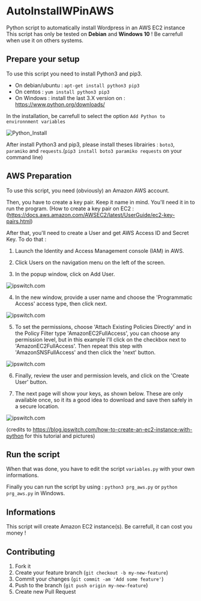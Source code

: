 # AutoInstallWPinAWS
Python script to automatically install Wordpress in an AWS EC2 instance
This script has only be tested on **Debian** and **Windows 10** ! Be carrefull when use it on others systems.

## Prepare your setup

To use this script you need to install Python3 and pip3.
* On debian/ubuntu : `apt-get install python3 pip3`
* On centos : `yum install python3 pip3`
* On Windows : install the last 3.X version on : https://www.python.org/downloads/

In the installation, be carrefull to select the option `Add Python to environnment variables`

![Python_Install](https://i.imgur.com/TMMV3nE.png)

After install Python3 and pip3, please install theses librairies : `boto3`, `paramiko` and `requests`.(`pip3 install boto3 paramiko requests` on your command line)

## AWS Preparation

To use this script, you need (obviously) an Amazon AWS account.

Then, you have to create a key pair. Keep it name in mind. You'll need it in to run the program. (How to create a key pair on EC2 : (https://docs.aws.amazon.com/AWSEC2/latest/UserGuide/ec2-key-pairs.html) 

After that, you'll need to create a User and get AWS Access ID and Secret Key.
To do that :

1. Launch the Identity and Access Management console (IAM) in AWS. 

2. Click Users on the navigation menu on the left of the screen. 

3. In the popup window, click on Add User. 

![ipswitch.com](https://blog.ipswitch.com/hs-fs/hubfs/prateek-add-user-aws-iam.png?t=1543273056029&width=847&name=prateek-add-user-aws-iam.png)

4. In the new window, provide a user name and choose the 'Programmatic Access' access type, then click next. 

![ipswitch.com](https://blog.ipswitch.com/hs-fs/hubfs/prateek-add-user-aws-iam-2.png?t=1543273056029&width=831&name=prateek-add-user-aws-iam-2.png)

5. To set the permissions, choose 'Attach Existing Policies Directly' and in the Policy Filter type 'AmazonEC2FullAccess', you can choose any permission level, but in this example I'll click on the checkbox next to 'AmazonEC2FullAccess'. Then repeat this step with 'AmazonSNSFullAccess' and then click the 'next' button. 

![ipswitch.com](https://blog.ipswitch.com/hs-fs/hubfs/prateek-add-user-aws-iam-3.png?t=1543273056029&width=972&name=prateek-add-user-aws-iam-3.png)

6. Finally, review the user and permission levels, and click on the 'Create User' button. 

7. The next page will show your keys, as shown below. These are only available once, so it its a good idea to download and save then safely in a secure location. 

![ipswitch.com](https://blog.ipswitch.com/hs-fs/hubfs/prateek-add-user-aws-iam-4.png?t=1543273056029&width=985&name=prateek-add-user-aws-iam-4.png)

(credits to https://blog.ipswitch.com/how-to-create-an-ec2-instance-with-python for this tutorial and pictures)

## Run the script

When that was done, you have to edit the script `variables.py` with your own informations.

Finally you can run the script by using : `python3 prg_aws.py` or `python prg_aws.py` in Windows.

## Informations

This script will create Amazon EC2 instance(s). Be carrefull, it can cost you money !

## Contributing

1. Fork it
2. Create your feature branch (`git checkout -b my-new-feature`)
3. Commit your changes (`git commit -am 'Add some feature'`)
4. Push to the branch (`git push origin my-new-feature`)
5. Create new Pull Request